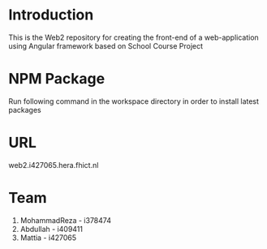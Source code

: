 # Introduction 
This is the Web2 repository for creating the front-end of a web-application using Angular framework based on School Course Project

# NPM Package
Run following command in the workspace directory in order to install latest packages

# URL
web2.i427065.hera.fhict.nl

# Team
1.	MohammadReza  - i378474
2.	Abdullah - i409411
3.	Mattia - i427065